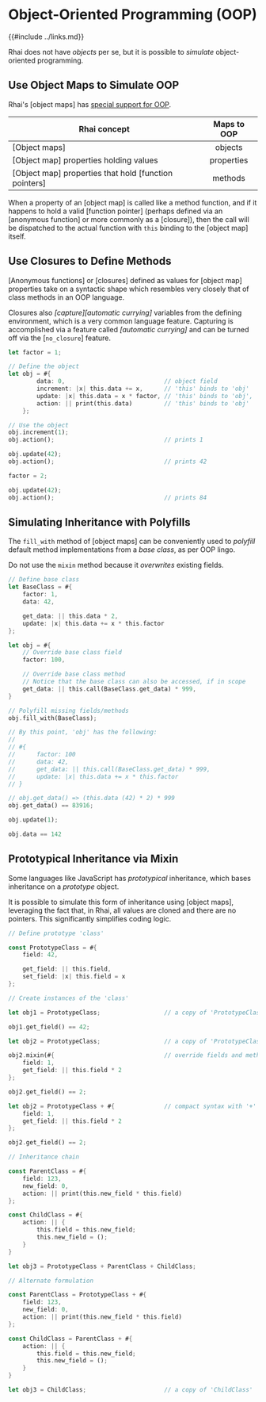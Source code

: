 Object-Oriented Programming (OOP)
================================

{{#include ../links.md}}

Rhai does not have _objects_ per se, but it is possible to _simulate_ object-oriented programming.


Use Object Maps to Simulate OOP
------------------------------

Rhai's [object maps] has [special support for OOP]({{rootUrl}}/language/object-maps-oop.md).

| Rhai concept                                          | Maps to OOP |
| ----------------------------------------------------- | :---------: |
| [Object maps]                                         |   objects   |
| [Object map] properties holding values                | properties  |
| [Object map] properties that hold [function pointers] |   methods   |

When a property of an [object map] is called like a method function, and if it happens to hold
a valid [function pointer] (perhaps defined via an [anonymous function] or more commonly as a [closure]),
then the call will be dispatched to the actual function with `this` binding to the [object map] itself.


Use Closures to Define Methods
-----------------------------

[Anonymous functions] or [closures] defined as values for [object map] properties take on
a syntactic shape which resembles very closely that of class methods in an OOP language.

Closures also _[capture][automatic currying]_ variables from the defining environment, which is a very
common language feature.  Capturing is accomplished via a feature called _[automatic currying]_ and
can be turned off via the [`no_closure`] feature.

```rust no_run
let factor = 1;

// Define the object
let obj = #{
        data: 0,                            // object field
        increment: |x| this.data += x,      // 'this' binds to 'obj'
        update: |x| this.data = x * factor, // 'this' binds to 'obj', 'factor' is captured
        action: || print(this.data)         // 'this' binds to 'obj'
    };

// Use the object
obj.increment(1);
obj.action();                               // prints 1

obj.update(42);
obj.action();                               // prints 42

factor = 2;

obj.update(42);
obj.action();                               // prints 84
```


Simulating Inheritance with Polyfills
------------------------------------

The `fill_with` method of [object maps] can be conveniently used to _polyfill_ default
method implementations from a _base class_, as per OOP lingo.

Do not use the `mixin` method because it _overwrites_ existing fields.

```rust no_run
// Define base class
let BaseClass = #{
    factor: 1,
    data: 42,

    get_data: || this.data * 2,
    update: |x| this.data += x * this.factor
};

let obj = #{
    // Override base class field
    factor: 100,

    // Override base class method
    // Notice that the base class can also be accessed, if in scope
    get_data: || this.call(BaseClass.get_data) * 999,
}

// Polyfill missing fields/methods
obj.fill_with(BaseClass);

// By this point, 'obj' has the following:
//
// #{
//      factor: 100
//      data: 42,
//      get_data: || this.call(BaseClass.get_data) * 999,
//      update: |x| this.data += x * this.factor
// }

// obj.get_data() => (this.data (42) * 2) * 999
obj.get_data() == 83916;

obj.update(1);

obj.data == 142
```


Prototypical Inheritance via Mixin
----------------------------------

Some languages like JavaScript has _prototypical_ inheritance, which bases inheritance on a
_prototype_ object.

It is possible to simulate this form of inheritance using [object maps], leveraging the fact that,
in Rhai, all values are cloned and there are no pointers. This significantly simplifies coding logic.

```rust no_run
// Define prototype 'class'

const PrototypeClass = #{
    field: 42,

    get_field: || this.field,
    set_field: |x| this.field = x
};

// Create instances of the 'class'

let obj1 = PrototypeClass;                  // a copy of 'PrototypeClass'

obj1.get_field() == 42;

let obj2 = PrototypeClass;                  // a copy of 'PrototypeClass'

obj2.mixin(#{                               // override fields and methods
    field: 1,
    get_field: || this.field * 2
};

obj2.get_field() == 2;

let obj2 = PrototypeClass + #{              // compact syntax with '+'
    field: 1,
    get_field: || this.field * 2
};

obj2.get_field() == 2;

// Inheritance chain

const ParentClass = #{
    field: 123,
    new_field: 0,
    action: || print(this.new_field * this.field)
};

const ChildClass = #{
    action: || {
        this.field = this.new_field;
        this.new_field = ();
    }
}

let obj3 = PrototypeClass + ParentClass + ChildClass;

// Alternate formulation

const ParentClass = PrototypeClass + #{
    field: 123,
    new_field: 0,
    action: || print(this.new_field * this.field)
};

const ChildClass = ParentClass + #{
    action: || {
        this.field = this.new_field;
        this.new_field = ();
    }
}

let obj3 = ChildClass;                      // a copy of 'ChildClass'
```
